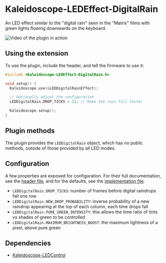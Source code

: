 # Kaleidoscope-LEDEffect-DigitalRain

An LED effect similar to the "digital rain" seen in the "Matrix" films
with green lights flowing downwards on the keyboard.

![Video of the plugin in action](https://i.imgur.com/LUVFDgT.gif)

## Using the extension

To use the plugin, include the header, and tell the firmware to use it:

```c++
#include <Kaleidoscope-LEDEffect-DigitalRain.h>

void setup() {
  Kaleidoscope.use(&LEDDigitalRainEffect);

  // Optionally adjust the configuration
  LEDDigitalRain.DROP_TICKS = 22; // Make the rain fall faster

  Kaleidoscope.setup();
}
```

## Plugin methods

The plugin provides the `LEDDigitalRain` object, which has no public methods,
outside of those provided by all LED modes.

## Configuration

A few properties are exposed for configuration.
For their full documentation, see the [header file](src/Kaleidoscope-LEDEffect-DigitalRain.h),
and for the defaults, see the [implementation file](src/Kaleidoscope-LEDEffect-DigitalRain.cpp).

- `LEDDigitalRain.DROP_TICKS`:
  number of frames before digital raindrops fall one row
- `LEDDigitalRain.NEW_DROP_PROBABILITY`:
  inverse probability of a new raindrop appearing at the top of each column,
  each time drops fall
- `LEDDigitalRain.PURE_GREEN_INTENSITY`:
  this allows the time ratio of tints vs shades of green to be controlled
- `LEDDigitalRain.MAXIMUM_BRIGHTNESS_BOOST`:
  the maximum lightness of a pixel, above pure green

## Dependencies

* [Kaleidoscope-LEDControl](https://github.com/keyboardio/Kaleidoscope-LEDControl)
